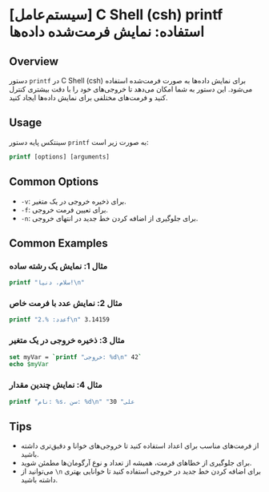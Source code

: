 # [سیستم‌عامل] C Shell (csh) printf استفاده: نمایش فرمت‌شده داده‌ها

## Overview
دستور `printf` در C Shell (csh) برای نمایش داده‌ها به صورت فرمت‌شده استفاده می‌شود. این دستور به شما امکان می‌دهد تا خروجی‌های خود را با دقت بیشتری کنترل کنید و فرمت‌های مختلفی برای نمایش داده‌ها ایجاد کنید.

## Usage
سینتکس پایه دستور `printf` به صورت زیر است:

```csh
printf [options] [arguments]
```

## Common Options
- `-v`: برای ذخیره خروجی در یک متغیر.
- `-f`: برای تعیین فرمت خروجی.
- `-n`: برای جلوگیری از اضافه کردن خط جدید در انتهای خروجی.

## Common Examples
### مثال 1: نمایش یک رشته ساده
```csh
printf "سلام، دنیا!\n"
```

### مثال 2: نمایش عدد با فرمت خاص
```csh
printf "عدد: %.2f\n" 3.14159
```

### مثال 3: ذخیره خروجی در یک متغیر
```csh
set myVar = `printf "خروجی: %d\n" 42`
echo $myVar
```

### مثال 4: نمایش چندین مقدار
```csh
printf "نام: %s، سن: %d\n" "علی" 30
```

## Tips
- از فرمت‌های مناسب برای اعداد استفاده کنید تا خروجی‌های خوانا و دقیق‌تری داشته باشید.
- برای جلوگیری از خطاهای فرمت، همیشه از تعداد و نوع آرگومان‌ها مطمئن شوید.
- می‌توانید از `\n` برای اضافه کردن خط جدید در خروجی استفاده کنید تا خوانایی بهتری داشته باشید.